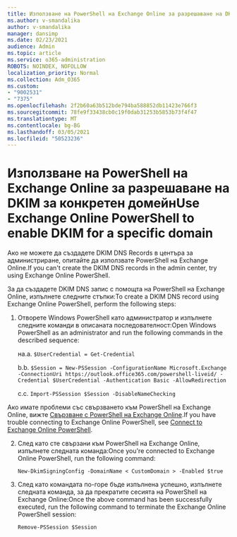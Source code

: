 ```yaml
---
title: Използване на PowerShell на Exchange Online за разрешаване на DKIM за конкретен домейн
ms.author: v-smandalika
author: v-smandalika
manager: dansimp
ms.date: 02/23/2021
audience: Admin
ms.topic: article
ms.service: o365-administration
ROBOTS: NOINDEX, NOFOLLOW
localization_priority: Normal
ms.collection: Adm_O365
ms.custom:
- "9002531"
- "7375"
ms.openlocfilehash: 2f2b60a63b512bde794ba588852db11423e766f3
ms.sourcegitcommit: 78fe9f33438cb0c19f0dab31253b5853b73f4f47
ms.translationtype: MT
ms.contentlocale: bg-BG
ms.lasthandoff: 03/05/2021
ms.locfileid: "50523236"
---
```

# <a name="use-exchange-online-powershell-to-enable-dkim-for-a-specific-domain"></a><span data-ttu-id="695b2-102">Използване на PowerShell на Exchange Online за разрешаване на DKIM за конкретен домейн</span><span class="sxs-lookup"><span data-stu-id="695b2-102">Use Exchange Online PowerShell to enable DKIM for a specific domain</span></span>

<span data-ttu-id="695b2-103">Ако не можете да създадете DKIM DNS Records в центъра за администриране, опитайте да използвате PowerShell на Exchange Online.</span><span class="sxs-lookup"><span data-stu-id="695b2-103">If you can't create the DKIM DNS records in the admin center, try using Exchange Online PowerShell.</span></span> 

<span data-ttu-id="695b2-104">За да създадете DKIM DNS запис с помощта на PowerShell на Exchange Online, изпълнете следните стъпки:</span><span class="sxs-lookup"><span data-stu-id="695b2-104">To create a DKIM DNS record using Exchange Online PowerShell, perform the following steps:</span></span>

1. <span data-ttu-id="695b2-105">Отворете Windows PowerShell като администратор и изпълнете следните команди в описаната последователност:</span><span class="sxs-lookup"><span data-stu-id="695b2-105">Open Windows PowerShell as an administrator and run the following commands in the described sequence:</span></span>

    <span data-ttu-id="695b2-106">на.</span><span class="sxs-lookup"><span data-stu-id="695b2-106">a.</span></span> `$UserCredential = Get-Credential`

    <span data-ttu-id="695b2-107">b.</span><span class="sxs-lookup"><span data-stu-id="695b2-107">b.</span></span> `$Session = New-PSSession -ConfigurationName Microsoft.Exchange -ConnectionUri https://outlook.office365.com/powershell-liveid/ -Credential $UserCredential -Authentication Basic -AllowRedirection`

    <span data-ttu-id="695b2-108">c.</span><span class="sxs-lookup"><span data-stu-id="695b2-108">c.</span></span> `Import-PSSession $Session -DisableNameChecking`
    
<span data-ttu-id="695b2-109">Ако имате проблеми със свързването към PowerShell на Exchange Online, вижте [Свързване с PowerShell на Exchange Online](https://docs.microsoft.com/powershell/exchange/connect-to-exchange-online-powershell).</span><span class="sxs-lookup"><span data-stu-id="695b2-109">If you have trouble connecting to Exchange Online PowerShell, see [Connect to Exchange Online PowerShell](https://docs.microsoft.com/powershell/exchange/connect-to-exchange-online-powershell).</span></span>

2. <span data-ttu-id="695b2-110">След като сте свързани към PowerShell на Exchange Online, изпълнете следната команда:</span><span class="sxs-lookup"><span data-stu-id="695b2-110">Once you're connected to Exchange Online PowerShell, run the following command:</span></span>

    `New-DkimSigningConfig -DomainName < CustomDomain > -Enabled $true`

3. <span data-ttu-id="695b2-111">След като командата по-горе бъде изпълнена успешно, изпълнете следната команда, за да прекратите сесията на PowerShell на Exchange Online:</span><span class="sxs-lookup"><span data-stu-id="695b2-111">Once the above command has been successfully executed, run the following command to terminate the Exchange Online PowerShell session:</span></span>

    `Remove-PSSession $Session` 



